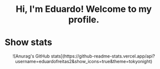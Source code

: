<h1 align="center">Hi, I'm Eduardo! Welcome to my profile.</h1>

# Show stats
<div align="center">
  ![Anurag's GitHub stats](https://github-readme-stats.vercel.app/api?username=eduardofreitas2&show_icons=true&theme=tokyonight)
</div>

